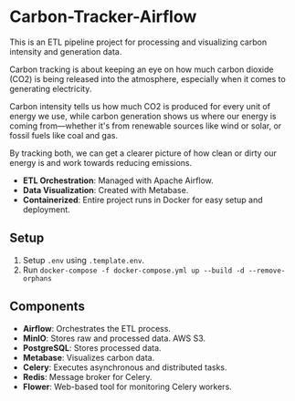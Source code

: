 # Carbon-Tracker-Airflow

This is an ETL pipeline project for processing and visualizing carbon intensity and generation data.

Carbon tracking is about keeping an eye on how much carbon dioxide (CO2) is being released into the atmosphere, especially when it comes to generating electricity. 

Carbon intensity tells us how much CO2 is produced for every unit of energy we use, while carbon generation shows us where our energy is coming from—whether it's from renewable sources like wind or solar, or fossil fuels like coal and gas. 

By tracking both, we can get a clearer picture of how clean or dirty our energy is and work towards reducing emissions.

- **ETL Orchestration**: Managed with Apache Airflow.
- **Data Visualization**: Created with Metabase.
- **Containerized**: Entire project runs in Docker for easy setup and deployment.


## Setup

1. Setup `.env` using  `.template.env`.
2. Run `docker-compose -f docker-compose.yml up --build -d --remove-orphans`

## Components
- **Airflow**: Orchestrates the ETL process.
- **MinIO**: Stores raw and processed data. AWS S3.
- **PostgreSQL**: Stores processed data.
- **Metabase**: Visualizes carbon data.
- **Celery**: Executes asynchronous and distributed tasks.
- **Redis**: Message broker for Celery.
- **Flower**: Web-based tool for monitoring Celery workers.

